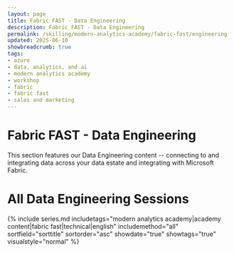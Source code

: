 ```yaml
---
layout: page
title: Fabric FAST - Data Engineering
description: Fabric FAST - Data Engineering
permalink: /skilling/modern-analytics-academy/fabric-fast/engineering
updated: 2025-06-10
showbreadcrumb: true
tags:
- azure
- data, analytics, and ai
- modern analytics academy
- workshop
- fabric
- fabric fast
- sales and marketing
---
```


# Fabric FAST - Data Engineering

This section features our Data Engineering content -- connecting to and integrating data across your data estate and integrating with Microsoft Fabric.  

# All Data Engineering Sessions

{% include series.md 
    includetags="modern analytics academy|academy content|fabric fast|technical|english" includemethod="all" 
    sortfield="sorttitle" sortorder="asc" showdate="true" showtags="true" 
    visualstyle="normal"
%}
